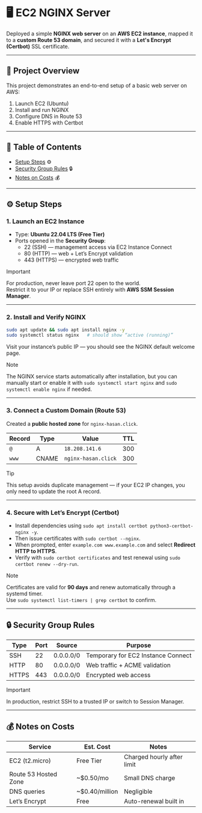 # 🖥️ EC2 NGINX Server

Deployed a simple **NGINX web server** on an **AWS EC2 instance**, mapped it to a **custom Route 53 domain**, and secured it with a **Let's Encrypt (Certbot)** SSL certificate.

---

## 📍 Project Overview
This project demonstrates an end-to-end setup of a basic web server on AWS:
1. Launch EC2 (Ubuntu)  
2. Install and run NGINX  
3. Configure DNS in Route 53  
4. Enable HTTPS with Certbot

---

## 🧭 Table of Contents
- [Setup Steps](#️-setup-steps) ⚙️ 
- [Security Group Rules](#-security-group-rules) 🔒
- [Notes on Costs](#-notes-on-costs) 💰

---

## ⚙️ Setup Steps

### 1. Launch an EC2 Instance
- Type: **Ubuntu 22.04 LTS (Free Tier)**
- Ports opened in the **Security Group**:
  - 22 (SSH) — management access via EC2 Instance Connect  
  - 80 (HTTP) — web + Let’s Encrypt validation  
  - 443 (HTTPS) — encrypted web traffic  

> [!IMPORTANT]  
> For production, never leave port 22 open to the world.  
> Restrict it to your IP or replace SSH entirely with **AWS SSM Session Manager**.

---

### 2. Install and Verify NGINX
```bash
sudo apt update && sudo apt install nginx -y
sudo systemctl status nginx   # should show “active (running)”
```
Visit your instance’s public IP — you should see the NGINX default welcome page.

> [!NOTE]
> The NGINX service starts automatically after installation, but you can manually start or enable it with `sudo systemctl start nginx` and `sudo systemctl enable nginx` if needed.

---

### 3. Connect a Custom Domain (Route 53)
Created a **public hosted zone** for `nginx-hasan.click`.

| Record | Type | Value | TTL |
|--------|------|--------|-----|
| `@` | A | `18.208.141.6` | 300 |
| `www` | CNAME | `nginx-hasan.click` | 300 |

> [!TIP]  
> This setup avoids duplicate management — if your EC2 IP changes, you only need to update the root A record.

---

### 4. Secure with Let’s Encrypt (Certbot)
- Install dependencies using `sudo apt install certbot python3-certbot-nginx -y`.  
- Then issue certificates with `sudo certbot --nginx`.  
- When prompted, enter `example.com www.example.com` and select **Redirect HTTP to HTTPS**.  
- Verify with `sudo certbot certificates` and test renewal using `sudo certbot renew --dry-run`.

> [!NOTE]  
> Certificates are valid for **90 days** and renew automatically through a systemd timer.  
> Use `sudo systemctl list-timers | grep certbot` to confirm.

---

## 🔒 Security Group Rules
| Type | Port | Source | Purpose |
|------|------|---------|----------|
| SSH | 22 | 0.0.0.0/0 | Temporary for EC2 Instance Connect |
| HTTP | 80 | 0.0.0.0/0 | Web traffic + ACME validation |
| HTTPS | 443 | 0.0.0.0/0 | Encrypted web access |

> [!IMPORTANT]  
> In production, restrict SSH to a trusted IP or switch to Session Manager.

---

## 💰 Notes on Costs
| Service | Est. Cost | Notes |
|----------|------------|-------|
| EC2 (t2.micro) | Free Tier | Charged hourly after limit |
| Route 53 Hosted Zone | ~$0.50/mo | Small DNS charge |
| DNS queries | ~$0.40/million | Negligible |
| Let’s Encrypt | Free | Auto-renewal built in |
